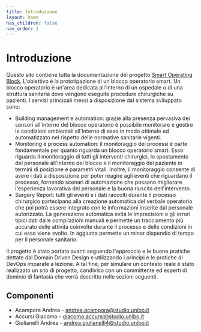 ```yaml
---
title: Introduzione
layout: home
has_children: false
nav_order: 1
---
```

# Introduzione

Questo sito contiene tutta la documentazione del progetto [Smart Operating Block](https://github.com/SmartOperatingBlock).
L'obiettivo è la prototipazione di un blocco operatorio smart.
Un blocco operatorio è un'area dedicata all'interno di un ospedale o di una struttura sanitaria dove vengono eseguite procedure chirurgiche su pazienti.
I servizi principali messi a disposizione dal sistema sviluppato sono: 

+ Building management e automation: grazie alla presenza pervasiva dei sensori all'interno del blocco operatorio è possibile monitorare e gestire le condizioni ambientali all'interno di esso in modo ottimale ed automatizzato nel rispetto delle normative sanitarie vigenti. 
+ Monitoring e process automation: il monitoraggio dei processi è parte fondamentale per quanto riguarda un blocco operatorio smart. Esso riguarda il monitoraggio di tutti gli interventi chirurgici, lo spostamento del personale all'interno del blocco e il monitoraggio del paziente in termini di posizione e parametri vitali. Inoltre, il monitoraggio consente di avere i dati a disposizione per poter reagire agli eventi che riguardano il processo, fornendo scenari di automazione che possano migliorare l'esperienza lavorativa del personale e la buona riuscita dell'intervento.
+ Surgery Report: tutti gli eventi e i dati raccolti durante il processo chirurgico partecipano alla creazione automatica del verbale operatorio che poi potrà essere integrato con le informazioni inserite dal personale autorizzato. La generazione automatica evita le imprecisioni e gli errori tipici dati dalle compilazioni manuali e permette un tracciamento più accurato delle attività coinvolte durante il processo e delle condizioni in cui esso viene svolto. In aggiunta permette un minor dispendio di tempo per il personale sanitario.

Il progetto è stato portato avanti seguendo l'approccio e le buone pratiche dettate dal Domain Driven Design e utilizzando i principi e le pratiche di DevOps imparate a lezione. 
A tal fine, per simulare un contesto reale è stato realizzato un sito di progetto, condiviso con un committente ed esperti di dominio di fantasia che verrà descritto nelle sezioni seguenti.  

## Componenti

+ Acampora Andrea - <andrea.acampora@studio.unibo.it>
+ Accursi Giacomo - <giacomo.accursi@studio.unibo.it>
+ Giulianelli Andrea - <andrea.giulianelli4@studio.unibo.it>

